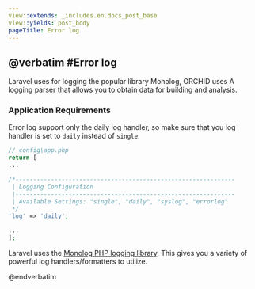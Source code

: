 ```yaml
---
view::extends: _includes.en.docs_post_base
view::yields: post_body
pageTitle: Error log
---
```

@verbatim
#Error log
----------

Laravel uses for logging the popular library Monolog, ORCHID uses
A logging parser that allows you to obtain data for building and analysis.


### Application Requirements

Error log support only the daily log handler, so make sure that you log handler is set to `daily` instead of `single`:

```php
// config\app.php
return [
...

/*--------------------------------------------------------------
 | Logging Configuration
 |--------------------------------------------------------------
 | Available Settings: "single", "daily", "syslog", "errorlog"
 */
'log' => 'daily',

...
];
```

Laravel uses the [Monolog PHP logging library](https://github.com/Seldaek/monolog). This gives you a variety of powerful log handlers/formatters to utilize.


@endverbatim
